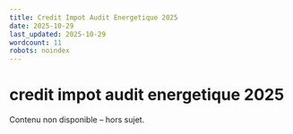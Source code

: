 ```yaml
---
title: Credit Impot Audit Energetique 2025
date: 2025-10-29
last_updated: 2025-10-29
wordcount: 11
robots: noindex
---
```


# credit impot audit energetique 2025

Contenu non disponible – hors sujet.